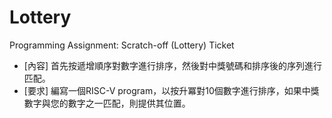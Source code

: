 # Lottery
Programming Assignment: Scratch-off (Lottery) Ticket
 * [內容] 首先按遞增順序對數字進行排序，然後對中獎號碼和排序後的序列進行匹配。
 * [要求] 編寫一個RISC-V program，以按升冪對10個數字進行排序，如果中獎數字與您的數字之一匹配，則提供其位置。
